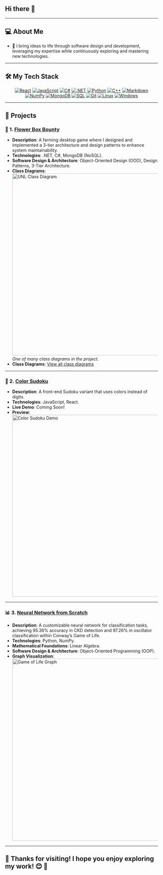 ## Hi there 👋  
---
## 💻 About Me  

- 🔭 I bring ideas to life through software design and development, leveraging my expertise while continuously exploring and mastering new technologies.  

---
## 🛠 My Tech Stack  

<div align="center">
  
  [![React](https://img.shields.io/badge/React-20232A?style=for-the-badge&logo=react&logoColor=61DAFB)](https://github.com/cayscays/)
  [![JavaScript](https://img.shields.io/badge/JavaScript-F7DF1E?style=for-the-badge&logo=javascript&logoColor=black)](https://github.com/cayscays/)
  [![C#](https://img.shields.io/badge/C%23-239120?style=for-the-badge&logo=csharp&logoColor=white)](https://github.com/cayscays/Flower-Box-Bounty)
  [![.NET](https://img.shields.io/badge/.NET-512BD4?style=for-the-badge&logo=dotnet&logoColor=white)](https://github.com/cayscays/Flower-Box-Bounty)
  [![Python](https://img.shields.io/badge/Python-3776AB?style=for-the-badge&logo=python&logoColor=white)](https://github.com/cayscays/Neural-Network-From-Scratch)
  [![C++](https://img.shields.io/badge/C%2B%2B-00599C?style=for-the-badge&logo=c%2B%2B&logoColor=white)](https://github.com/cayscays/)
  [![Markdown](https://img.shields.io/badge/Markdown-000000?style=for-the-badge&logo=markdown&logoColor=white)](https://github.com/cayscays/)
  [![NumPy](https://img.shields.io/badge/NumPy-013243?style=for-the-badge&logo=numpy&logoColor=white)](https://github.com/cayscays/Neural-Network-From-Scratch)
  [![MongoDB](https://img.shields.io/badge/MongoDB-47A248?style=for-the-badge&logo=mongodb&logoColor=white)](https://github.com/cayscays/Flower-Box-Bounty)
  [![SQL](https://img.shields.io/badge/SQL-4479A1?style=for-the-badge&logo=amazon-dynamodb&logoColor=white)](https://github.com/cayscays/)
  [![Git](https://img.shields.io/badge/Git-F05032?style=for-the-badge&logo=git&logoColor=white)](https://github.com/cayscays/)
  [![Linux](https://img.shields.io/badge/Linux-FCC624?style=for-the-badge&logo=linux&logoColor=black)](https://github.com/cayscays/)
  [![Windows](https://img.shields.io/badge/Windows-0078D6?style=for-the-badge&logo=windows&logoColor=white)](https://github.com/cayscays/Flower-Box-Bounty)

</div>

---

## 🚀 Projects  

### 🌱 1. [Flower Box Bounty](https://github.com/cayscays/Flower-Box-Bounty)  
- **Description**: A farming desktop game where I designed and implemented a 3-tier architecture and design patterns to enhance system maintainability.  
- **Technologies**: .NET, C#, MongoDB (NoSQL).  
- **Software Design & Architecture**: Object-Oriented Design (OOD), Design Patterns, 3-Tier Architecture.  
- **Class Diagrams**:  
  <img src="path-to-unl-class-diagram.png" alt="UNL Class Diagram" width="600px">  
  *One of many class diagrams in the project.*  
- **Class Diagrams**: [View all class diagrams](https://github.com/cayscays/Flower-Box-Bounty?tab=readme-ov-file#class-diagrams)  

---

### 🧩 2. [Color Sudoku](https://github.com/username/task-manager)  
- **Description**: A front-end Sudoku variant that uses colors instead of digits.  
- **Technologies**: JavaScript, React.  
- **Live Demo**: Coming Soon!  
- **Preview**:  
  <img src="path-to-live-demo-screenshot.png" alt="Color Sudoku Demo" width="600px">  

---

### 📊 3. [Neural Network from Scratch]()  
- **Description**: A customizable neural network for classification tasks, achieving 95.36% accuracy in CKD detection and 97.26% in oscillator classification within Conway’s Game of Life.  
- **Technologies**: Python, NumPy.  
- **Mathematical Foundations**: Linear Algebra.  
- **Software Design & Architecture**: Object-Oriented Programming (OOP).  
- **Graph Visualization**:  
  <img src="path-to-CGOL-graph.png" alt="Game of Life Graph" width="600px">  

---

## 🎯 Thanks for visiting! I hope you enjoy exploring my work! 😊 📖  
